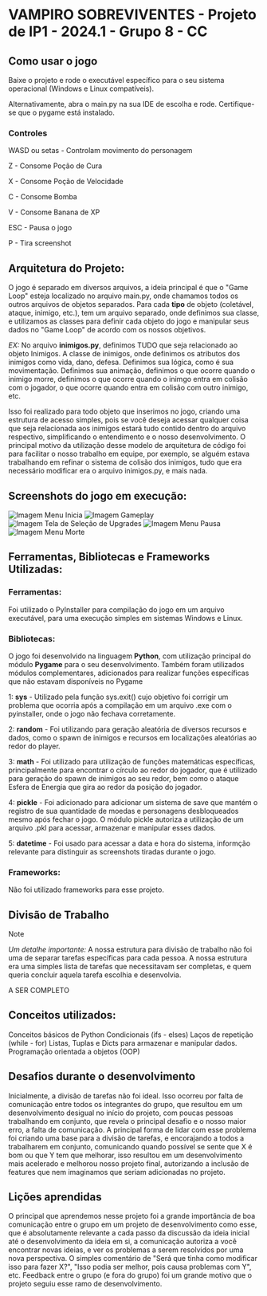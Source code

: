  # VAMPIRO SOBREVIVENTES - Projeto de IP1 - 2024.1 - Grupo 8 - CC

## Como usar o jogo
Baixe o projeto e rode o executável específico para o seu sistema operacional (Windows e Linux compatíveis).

Alternativamente, abra o main.py na sua IDE de escolha e rode. Certifique-se que o pygame está instalado.

### Controles
WASD ou setas - Controlam movimento do personagem

Z - Consome Poção de Cura

X - Consome Poção de Velocidade

C - Consome Bomba

V - Consome Banana de XP

ESC - Pausa o jogo

P - Tira screenshot

## Arquitetura do Projeto:
O jogo é separado em diversos arquivos, a ideia principal é que o "Game Loop" esteja localizado no arquivo main.py, onde chamamos todos os outros arquivos de objetos separados. Para cada **tipo** de objeto (coletável, ataque, inimigo, etc.), tem um arquivo separado, onde definimos sua classe, e utilizamos as classes para definir cada objeto do jogo e manipular seus dados no "Game Loop" de acordo com os nossos objetivos.

_EX:_ No arquivo **inimigos.py**, definimos TUDO que seja relacionado ao objeto Inimigos. A classe de inimigos, onde definimos os atributos dos inimigos como vida, dano, defesa. Definimos sua lógica, como é sua movimentação. Definimos sua animação, definimos o que ocorre quando o inimigo morre, definimos o que ocorre quando o inimgo entra em colisão com o jogador, o que ocorre quando entra em colisão com outro inimigo, etc.

Isso foi realizado para todo objeto que inserimos no jogo, criando uma estrutura de acesso simples, pois se você deseja acessar qualquer coisa que seja relacionada aos inimigos estará tudo contido dentro do arquivo respectivo, simplificando o entendimento e o nosso desenvolvimento. O principal motivo da utilização desse modelo de arquitetura de código foi para facilitar o nosso trabalho em equipe, por exemplo, se alguém estava trabalhando em refinar o sistema de colisão dos inimigos, tudo que era necessário modificar era o arquivo inimigos.py, e mais nada.

## Screenshots do jogo em execução:
![Imagem Menu Inicia](Screenshots/tela_menu_inicial.png)
![Imagem Gameplay](Screenshots/gameplay.png)
![Imagem Tela de Seleção de Upgrades](Screenshots/level_up.png)
![Imagem Menu Pausa](Screenshots/tela_pausa.png)
![Imagem Menu Morte](Screenshots/Tela_de_morte.png)

## Ferramentas, Bibliotecas e Frameworks Utilizadas:

### Ferramentas:
Foi utilizado o PyInstaller para compilação do jogo em um arquivo executável, para uma execução simples em sistemas Windows e Linux.

### Bibliotecas:

O jogo foi desenvolvido na linguagem **Python**, com utilização principal do módulo **Pygame** para o seu desenvolvimento.
Também foram utilizados módulos complementares, adicionados para realizar funções específicas que não estavam disponíveis no Pygame

1: **sys** - Utilizado pela função sys.exit() cujo objetivo foi corrigir um problema que ocorria após a compilação em um arquivo .exe com o pyinstaller, onde o jogo não fechava corretamente.

2: **random** - Foi utilizando para geração aleatória de diversos recursos e dados, como o spawn de inimigos e recursos em localizações aleatórias ao redor do player.

3: **math** - Foi utilizado para utilização de funções matemáticas específicas, principalmente para encontrar o círculo ao redor do jogador, que é utilizado para geração do spawn de inimigos ao seu redor, bem como o ataque Esfera de Energia que gira ao redor da posição do jogador.

4: **pickle** - Foi adicionado para adicionar um sistema de save que mantém o registro de sua quantidade de moedas e personagens desbloqueados mesmo após fechar o jogo. O módulo pickle autoriza a utilização de um arquivo .pkl para acessar, armazenar e manipular esses dados.

5: **datetime** - Foi usado para acessar a data e hora do sistema, informção relevante para distinguir as screenshots tiradas durante o jogo.

### Frameworks:

Não foi utilizado frameworks para esse projeto.

## Divisão de Trabalho

> [!NOTE]
> _Um detalhe importante:_ A nossa estrutura para divisão de trabalho não foi uma de separar tarefas específicas para cada pessoa. A nossa estrutura era uma simples lista de tarefas que necessitavam ser completas, e quem queria concluir aquela tarefa escolhia e desenvolvia.

A SER COMPLETO

## Conceitos utilizados:
Conceitos básicos de Python
Condicionais (ifs - elses)
Laços de repetição (while - for)
Listas, Tuplas e Dicts para armazenar e manipular dados.
Programação orientada a objetos (OOP)

## Desafios durante o desenvolvimento
Inicialmente, a divisão de tarefas não foi ideal. Isso ocorreu por falta de comunicação entre todos os integrantes do grupo, que resultou em um desenvolvimento desigual no início do projeto, com poucas pessoas trabalhando em conjunto, que revela o principal desafio e o nosso maior erro, a falta de comunicação. A principal forma de lidar com esse problema foi criando uma base para a divisão de tarefas, e encorajando a todos a trabalharem em conjunto, comunicando quando possível se sente que X é bom ou que Y tem que melhorar, isso resultou em um desenvolvimento mais acelerado e melhorou nosso projeto final, autorizando a inclusão de features que nem imaginamos que seriam adicionadas no projeto.

## Lições aprendidas
O principal que aprendemos nesse projeto foi a grande importãncia de boa comunicação entre o grupo em um projeto de desenvolvimento como esse, que é absolutamente relevante a cada passo da discussão da ideia inicial até o desenvolvimento da ideia em si, a comunicação autoriza a você encontrar novas ideias, e ver os problemas a serem resolvidos por uma nova perspectiva. O simples comentário de "Será que tinha como modificar isso para fazer X?", "Isso podia ser melhor, pois causa problemas com Y", etc. Feedback entre o grupo (e fora do grupo) foi um grande motivo que o projeto seguiu esse ramo de desenvolvimento.

